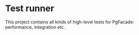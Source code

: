 # Test runner

This project contains all kinds of high-level tests for PgFacade: performance, integration etc.
